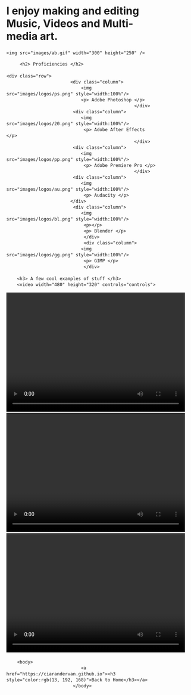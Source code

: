 <html>	
	<h1> I enjoy making and editing Music, Videos and Multi-media art.</h1> 
	
	<img src="images/ab.gif" width="300" height="250" />
	
<style>
* {
  box-sizing: border-box;
}

.column {
  float: left;
  width: 33.33%;
  padding: 5px;
}

/* Clearfix (clear floats) */
.row::after {
  content: "";
  clear: both;
  display: table;
}
	</style>
 
		 <h2> Proficiencies </h2>
	
	<div class="row">
							<div class="column">
								<img src="images/logos/ps.png" style="width:100%"/>
								<p> Adobe Photoshop </p>
	                                                </div>
							 <div class="column">
								<img src="images/logos/20.png" style="width:100%"/>
								 <p> Adobe After Effects </p>
	                                                </div>
							 <div class="column">
								<img src="images/logos/pp.png" style="width:100%"/>
								 <p> Adobe Premiere Pro </p>
	                                                </div>
							 <div class="column">
								<img src="images/logos/au.png" style="width:100%"/>
								 <p> Audacity </p>
							</div>
							 <div class="column">
								<img src="images/logos/bl.png" style="width:100%"/>
								 <p></p>
								 <p> Blender </p> 
						         </div>
								 <div class="column">
								<img src="images/logos/gg.png" style="width:100%"/>
								 <p> GIMP </p>
								 </div>
		
		<h3> A few cool examples of stuff </h3>
		<video width="480" height="320" controls="controls">
<source src="images/subwaypoem.mp4" type="video/mp4">
</video>
		<video width="480" height="320" controls="controls">
<source src="images/aa.mp4" type="video/mp4">
</video>
		<video width="480" height="320" controls="controls">
<source src="images/ac.mp4" type="video/mp4">
</video>
	<video width="480" height="320" controls="controls">
<source src="images/ab.mp4" type="video/mp4">
</video>
		
		<body>
								<a href="https://ciarandervan.github.io"><h3 style="color:rgb(13, 192, 168)">Back to Home</h3></a>
							 </body>


